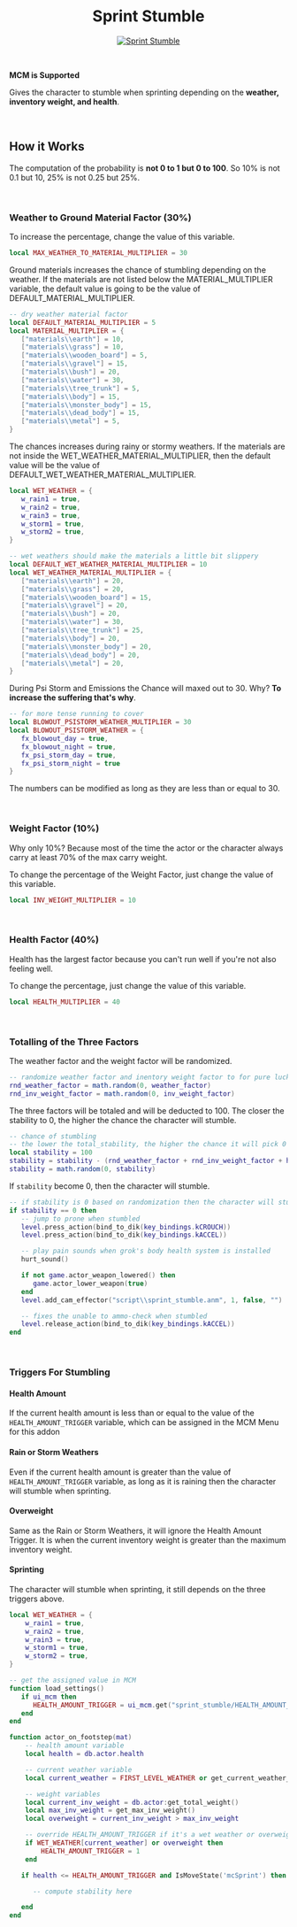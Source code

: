 <h1 align="center">Sprint Stumble</h1>

<p align="center">
   <a href="https://www.moddb.com/mods/stalker-anomaly/addons/sprint-stumble" title="Download Sprint Stumble - Mod DB" target="_blank">
      <img src="https://button.moddb.com/download/medium/241415.png" alt="Sprint Stumble" />
   </a>
</p>

<br>

**MCM is Supported**

Gives the character to stumble when sprinting depending on the **weather, inventory
weight, and health**.

<br>


## How it Works

The computation of the probability is **not 0 to 1 but 0 to 100**. So 10% is not 0.1 but
10, 25% is not 0.25 but 25%.

<br>


### Weather to Ground Material Factor (30%)

To increase the percentage, change the value of this variable.
```lua
local MAX_WEATHER_TO_MATERIAL_MULTIPLIER = 30
```

Ground materials increases the chance of stumbling depending on the weather. If the
materials are not listed below the MATERIAL_MULTIPLIER variable, the default value is
going to be the value of DEFAULT_MATERIAL_MULTIPLIER.
```lua
-- dry weather material factor
local DEFAULT_MATERIAL_MULTIPLIER = 5
local MATERIAL_MULTIPLIER = {
   ["materials\\earth"] = 10,
   ["materials\\grass"] = 10,
   ["materials\\wooden_board"] = 5,
   ["materials\\gravel"] = 15,
   ["materials\\bush"] = 20,
   ["materials\\water"] = 30,
   ["materials\\tree_trunk"] = 5,
   ["materials\\body"] = 15,
   ["materials\\monster_body"] = 15,
   ["materials\\dead_body"] = 15,
   ["materials\\metal"] = 5,
}
```

The chances increases during rainy or stormy weathers. If the materials are not inside the
WET_WEATHER_MATERIAL_MULTIPLIER, then the default value will be the value of
DEFAULT_WET_WEATHER_MATERIAL_MULTIPLIER.
```lua
local WET_WEATHER = {
   w_rain1 = true,
   w_rain2 = true,
   w_rain3 = true,
   w_storm1 = true,
   w_storm2 = true,
}

-- wet weathers should make the materials a little bit slippery
local DEFAULT_WET_WEATHER_MATERIAL_MULTIPLIER = 10
local WET_WEATHER_MATERIAL_MULTIPLIER = {
   ["materials\\earth"] = 20,
   ["materials\\grass"] = 20,
   ["materials\\wooden_board"] = 15,
   ["materials\\gravel"] = 20,
   ["materials\\bush"] = 20,
   ["materials\\water"] = 30,
   ["materials\\tree_trunk"] = 25,
   ["materials\\body"] = 20,
   ["materials\\monster_body"] = 20,
   ["materials\\dead_body"] = 20,
   ["materials\\metal"] = 20,
}
```

During Psi Storm and Emissions the Chance will maxed out to 30. Why? **To increase the
suffering that's why**.
```lua
-- for more tense running to cover
local BLOWOUT_PSISTORM_WEATHER_MULTIPLIER = 30
local BLOWOUT_PSISTORM_WEATHER = {
   fx_blowout_day = true,
   fx_blowout_night = true,
   fx_psi_storm_day = true,
   fx_psi_storm_night = true
}
```

The numbers can be modified as long as they are less than or equal to 30.

<br>


### Weight Factor (10%)

Why only 10%? Because most of the time the actor or the character always carry at least
70% of the max carry weight.

To change the percentage of the Weight Factor, just change the value of this variable.
```lua
local INV_WEIGHT_MULTIPLIER = 10
```

<br>


### Health Factor (40%)

Health has the largest factor because you can't run well if you're not also feeling well.

To change the percentage, just change the value of this variable.
```lua
local HEALTH_MULTIPLIER = 40
```

<br>


### Totalling of the Three Factors

The weather factor and the weight factor will be randomized.
```lua
-- randomize weather factor and inentory weight factor to for pure luck
rnd_weather_factor = math.random(0, weather_factor)
rnd_inv_weight_factor = math.random(0, inv_weight_factor)
```

The three factors will be totaled and will be deducted to 100. The closer the stability to
0, the higher the chance the character will stumble.
```lua
-- chance of stumbling
-- the lower the total_stability, the higher the chance it will pick 0
local stability = 100
stability = stability - (rnd_weather_factor + rnd_inv_weight_factor + health_factor)
stability = math.random(0, stability)
```

If ```stability``` become 0, then the character will stumble.
```lua
-- if stability is 0 based on randomization then the character will stumble
if stability == 0 then
   -- jump to prone when stumbled
   level.press_action(bind_to_dik(key_bindings.kCROUCH))
   level.press_action(bind_to_dik(key_bindings.kACCEL))

   -- play pain sounds when grok's body health system is installed
   hurt_sound()

   if not game.actor_weapon_lowered() then
      game.actor_lower_weapon(true)
   end
   level.add_cam_effector("script\\sprint_stumble.anm", 1, false, "")

   -- fixes the unable to ammo-check when stumbled
   level.release_action(bind_to_dik(key_bindings.kACCEL))
end
```

<br>


### Triggers For Stumbling

#### Health Amount
If the current health amount is less than or equal to the value of the ```HEALTH_AMOUNT_TRIGGER```
variable, which can be assigned in the MCM Menu for this addon

#### Rain or Storm Weathers
Even if the current health amount is greater than the value of ```HEALTH_AMOUNT_TRIGGER```
variable, as long as it is raining then the character will stumble when sprinting.

#### Overweight
Same as the Rain or Storm Weathers, it will ignore the Health Amount Trigger. It is when
the current inventory weight is greater than the maximum inventory weight.

#### Sprinting
The character will stumble when sprinting, it still depends on the three triggers above.

```lua
local WET_WEATHER = {
	w_rain1 = true,
	w_rain2 = true,
	w_rain3 = true,
	w_storm1 = true,
	w_storm2 = true,
}

-- get the assigned value in MCM
function load_settings()
   if ui_mcm then
      HEALTH_AMOUNT_TRIGGER = ui_mcm.get("sprint_stumble/HEALTH_AMOUNT_TRIGGER")
   end
end

function actor_on_footstep(mat)
	-- health amount variable
	local health = db.actor.health

	-- current weather variable
	local current_weather = FIRST_LEVEL_WEATHER or get_current_weather_file()

	-- weight variables
	local current_inv_weight = db.actor:get_total_weight()
	local max_inv_weight = get_max_inv_weight()
	local overweight = current_inv_weight > max_inv_weight

	-- override HEALTH_AMOUNT_TRIGGER if it's a wet weather or overweight
	if WET_WEATHER[current_weather] or overweight then
		HEALTH_AMOUNT_TRIGGER = 1
	end

   if health <= HEALTH_AMOUNT_TRIGGER and IsMoveState('mcSprint') then

      -- compute stability here

   end
end

```

<br>
